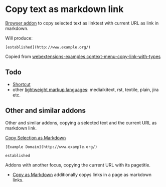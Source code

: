 # Copy text as markdown link


[Browser addon](https://developer.mozilla.org/en-US/docs/Mozilla/Add-ons) to copy selected text as linktest with current URL as link in markdown.

Will produce:
```
[established](http://www.example.org/)
```


Copied from [webextensions-examples context-menu-copy-link-with-types](https://github.com/mdn/webextensions-examples/tree/master/context-menu-copy-link-with-types)

## Todo

* [Shortcut](https://developer.mozilla.org/en-US/docs/Mozilla/Add-ons/WebExtensions/manifest.json/commands)
* other [lightweight markup languages](https://en.wikipedia.org/wiki/Lightweight_markup_language): mediaikitext, rst, textile, plain, jira etc.

## Other and similar addons

Other and similar addons, copying a selected text and the current URL as markdown link.

[Copy Selection as Markdown](https://addons.mozilla.org/de/android/addon/copy-selection-as-markdown/)

```
[Example Domain](http://www.example.org/)

established
```

Addons with another focus, copying the current URL with its pagetitle.

* [Copy as Markdown](https://addons.mozilla.org/de/android/addon/copy-as-markdown/) additionally copys links in a page as markdown links.
